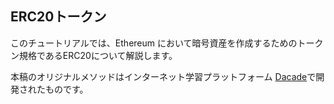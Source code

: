 ## ERC20トークン

このチュートリアルでは、Ethereum において暗号資産を作成するためのトークン規格であるERC20について解説します。

本稿のオリジナルメソッドはインターネット学習プラットフォーム [Dacade](https://dacade.org)で開発されたものです。
